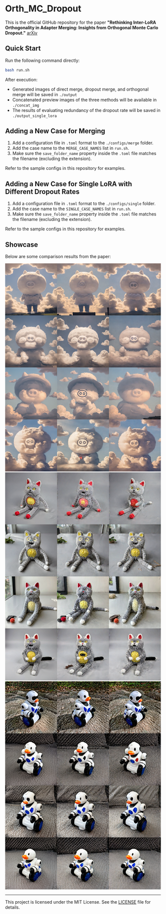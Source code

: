 # Orth_MC_Dropout

This is the official GitHub repository for the paper **"Rethinking Inter-LoRA Orthogonality in Adapter Merging: Insights from Orthogonal Monte Carlo Dropout."** [arXiv](https://arxiv.org/abs/2510.03262)

## Quick Start

Run the following command directly:

```bash
bash run.sh
```

After execution:

* Generated images of direct merge, dropout merge, and orthogonal merge will be saved in `./output`
* Concatenated preview images of the three methods will be available in `./concat_img`
* The results of evaluating redundancy of the dropout rate will be saved in `./output_single_lora`

## Adding a New Case for Merging

1. Add a configuration file in `.toml` format to the `./configs/merge` folder.
2. Add the case name to the `MERGE_CASE_NAMES` list in `run.sh`.
3. Make sure the `save_folder_name` property inside the `.toml` file matches the filename (excluding the extension).

Refer to the sample configs in this repository for examples.

## Adding a New Case for Single LoRA with Different Dropout Rates

1. Add a configuration file in `.toml` format to the `./configs/single` folder.
2. Add the case name to the `SINGLE_CASE_NAMES` list in `run.sh`.
3. Make sure the `save_folder_name` property inside the `.toml` file matches the filename (excluding the extension).

Refer to the sample configs in this repository for examples.

## Showcase

Below are some comparison results from the paper:

![concat\_img1](./concat_img/kimoju_cloud.png)
![concat\_img2](./concat_img/cat2_monster_toy.png)
![concat\_img3](./concat_img/duck_toy_robot_toy.png)

---

This project is licensed under the MIT License. See the [LICENSE](LICENSE) file for details.

